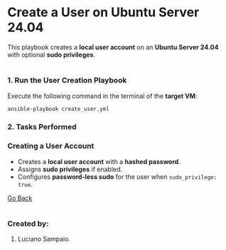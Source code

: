 # Create a User on Ubuntu Server 24.04

This playbook creates a **local user account** on an **Ubuntu Server 24.04** with optional **sudo privileges**.

#
### 1. Run the User Creation Playbook

Execute the following command in the terminal of the **target VM**:

```bash
ansible-playbook create_user.yml
```

### 2. Tasks Performed

### Creating a User Account
- Creates a **local user account** with a **hashed password**.
- Assigns **sudo privileges** if enabled.
- Configures **password-less sudo** for the user when `sudo_privilege: true`.

[Go Back](../../README.md)

#
### Created by:

1. Luciano Sampaio.
